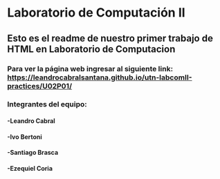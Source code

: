 # Laboratorio de Computación II 
## Esto es el readme de nuestro primer trabajo de HTML en Laboratorio de Computacion
### Para ver la página web ingresar al siguiente link: https://leandrocabralsantana.github.io/utn-labcomII-practices/U02P01/
### Integrantes del equipo:
#### -Leandro Cabral
#### -Ivo Bertoni
#### -Santiago Brasca
#### -Ezequiel Coria